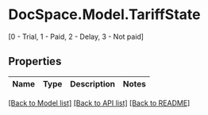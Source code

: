 # DocSpace.Model.TariffState
[0 - Trial, 1 - Paid, 2 - Delay, 3 - Not paid]

## Properties

Name | Type | Description | Notes
------------ | ------------- | ------------- | -------------

[[Back to Model list]](../README.md#documentation-for-models) [[Back to API list]](../README.md#documentation-for-api-endpoints) [[Back to README]](../README.md)

